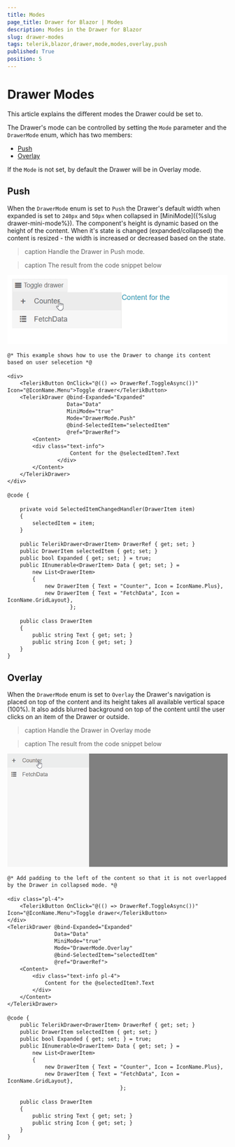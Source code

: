 ```yaml
---
title: Modes
page_title: Drawer for Blazor | Modes
description: Modes in the Drawer for Blazor
slug: drawer-modes
tags: telerik,blazor,drawer,mode,modes,overlay,push
published: True
position: 5
---
```


# Drawer Modes

This article explains the different modes the Drawer could be set to.

The Drawer's mode can be controlled by setting the `Mode` parameter and the `DrawerMode` enum, which has two members:
* [Push](#push)
* [Overlay](#overlay)

If the `Mode` is not set, by default the Drawer will be in Overlay mode.

## Push

When the `DrawerMode` enum is set to `Push` the Drawer's default width when expanded is set to `240px` and `50px` when collapsed in [MiniMode]({%slug drawer-mini-mode%}). The component's height is dynamic based on the height of the content. When it's state is changed (expanded/collapsed) the content is resized - the width is increased or decreased based on the state.

>caption Handle the Drawer in Push mode.

>caption The result from the code snippet below

![drawer push mode example](images/drawer-modes-push-example.gif)

````CSHTML
@* This example shows how to use the Drawer to change its content based on user selecetion *@

<div>
    <TelerikButton OnClick="@(() => DrawerRef.ToggleAsync())" Icon="@IconName.Menu">Toggle drawer</TelerikButton>
    <TelerikDrawer @bind-Expanded="Expanded"
                   Data="Data"
                   MiniMode="true"
                   Mode="DrawerMode.Push"
                   @bind-SelectedItem="selectedItem"
                   @ref="DrawerRef">
        <Content>
        <div class="text-info">
                    Content for the @selectedItem?.Text
                </div>
        </Content>
    </TelerikDrawer>
</div>

@code {

    private void SelectedItemChangedHandler(DrawerItem item)
    {
        selectedItem = item;
    }

    public TelerikDrawer<DrawerItem> DrawerRef { get; set; }
    public DrawerItem selectedItem { get; set; }
    public bool Expanded { get; set; } = true;
    public IEnumerable<DrawerItem> Data { get; set; } =
        new List<DrawerItem>
        {
            new DrawerItem { Text = "Counter", Icon = IconName.Plus},
            new DrawerItem { Text = "FetchData", Icon = IconName.GridLayout},
                    };

    public class DrawerItem
    {
        public string Text { get; set; }
        public string Icon { get; set; }
    }
}
````

## Overlay

When the `DrawerMode` enum is set to `Overlay` the Drawer's navigation is placed on top of the content and its height takes all available vertical space (100%). It also adds blurred background on top of the content until the user clicks on an item of the Drawer or outside.

>caption Handle the Drawer in Overlay mode

>caption The result from the code snippet below

![drawer overlay mode example](images/drawer-modes-overlay-example.gif)

````CSHTML
@* Add padding to the left of the content so that it is not overlapped by the Drawer in collapsed mode. *@

<div class="pl-4">
    <TelerikButton OnClick="@(() => DrawerRef.ToggleAsync())" Icon="@IconName.Menu">Toggle drawer</TelerikButton>
</div>
<TelerikDrawer @bind-Expanded="Expanded"
               Data="Data"
               MiniMode="true"
               Mode="DrawerMode.Overlay"
               @bind-SelectedItem="selectedItem"
               @ref="DrawerRef">
    <Content>
        <div class="text-info pl-4">
            Content for the @selectedItem?.Text
        </div>
    </Content>
</TelerikDrawer>

@code {
    public TelerikDrawer<DrawerItem> DrawerRef { get; set; }
    public DrawerItem selectedItem { get; set; }
    public bool Expanded { get; set; } = true;
    public IEnumerable<DrawerItem> Data { get; set; } =
        new List<DrawerItem>
        {
            new DrawerItem { Text = "Counter", Icon = IconName.Plus},
            new DrawerItem { Text = "FetchData", Icon = IconName.GridLayout},
                                    };

    public class DrawerItem
    {
        public string Text { get; set; }
        public string Icon { get; set; }
    }
}
````
